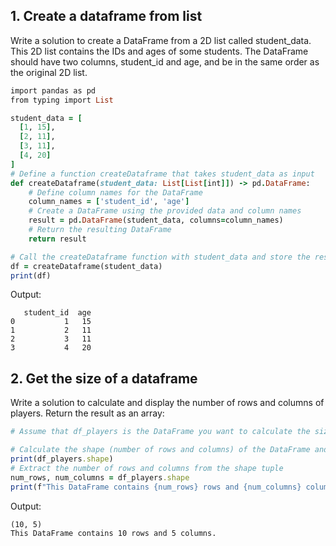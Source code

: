 ## 1. Create a dataframe from list

Write a solution to create a DataFrame from a 2D list called student_data. This 2D list contains the IDs and ages of some students.
The DataFrame should have two columns, student_id and age, and be in the same order as the original 2D list.

```ruby
import pandas as pd
from typing import List

student_data = [
  [1, 15],
  [2, 11],
  [3, 11],
  [4, 20]
]
# Define a function createDataframe that takes student_data as input
def createDataframe(student_data: List[List[int]]) -> pd.DataFrame:
    # Define column names for the DataFrame
    column_names = ['student_id', 'age']
    # Create a DataFrame using the provided data and column names
    result = pd.DataFrame(student_data, columns=column_names)
    # Return the resulting DataFrame
    return result

# Call the createDataframe function with student_data and store the result in df
df = createDataframe(student_data)
print(df)
```
Output:
```
   student_id  age
0           1   15
1           2   11
2           3   11
3           4   20
```


## 2. Get the size of a dataframe

Write a solution to calculate and display the number of rows and columns of players.
Return the result as an array:

```ruby
# Assume that df_players is the DataFrame you want to calculate the size of

# Calculate the shape (number of rows and columns) of the DataFrame and print it
print(df_players.shape)
# Extract the number of rows and columns from the shape tuple
num_rows, num_columns = df_players.shape
print(f"This DataFrame contains {num_rows} rows and {num_columns} columns.")
```
Output:
```
(10, 5)
This DataFrame contains 10 rows and 5 columns.
```
